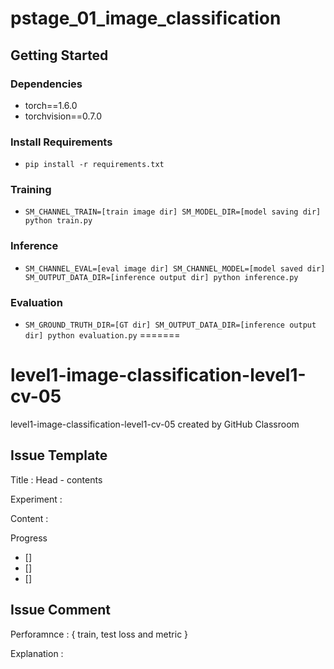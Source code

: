 # pstage_01_image_classification

## Getting Started    
### Dependencies
- torch==1.6.0
- torchvision==0.7.0                                                              

### Install Requirements
- `pip install -r requirements.txt`

### Training
- `SM_CHANNEL_TRAIN=[train image dir] SM_MODEL_DIR=[model saving dir] python train.py`

### Inference
- `SM_CHANNEL_EVAL=[eval image dir] SM_CHANNEL_MODEL=[model saved dir] SM_OUTPUT_DATA_DIR=[inference output dir] python inference.py`

### Evaluation
- `SM_GROUND_TRUTH_DIR=[GT dir] SM_OUTPUT_DATA_DIR=[inference output dir] python evaluation.py`
=======
# level1-image-classification-level1-cv-05
level1-image-classification-level1-cv-05 created by GitHub Classroom



## Issue Template

Title : Head - contents

Experiment  : 

Content : 

Progress
- []
- []
- []

## Issue Comment

Perforamnce : { train, test loss and metric }

Explanation :
